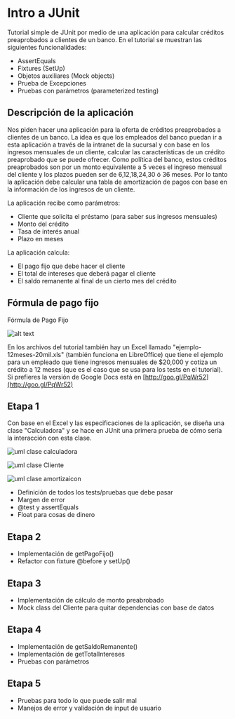Intro a JUnit
==============

Tutorial simple de JUnit por medio de una aplicación para calcular créditos preaprobados a clientes de un banco. En el tutorial se muestran las siguientes funcionalidades:

- AssertEquals
- Fixtures (SetUp)
- Objetos auxiliares (Mock objects)
- Prueba de Excepciones
- Pruebas con parámetros (parameterized testing)

## Descripción de la aplicación


Nos piden hacer una aplicación para la oferta de créditos preaprobados a clientes de un banco. La idea es que los empleados del banco puedan ir a esta aplicación a través de la intranet de la sucursal y con base en los ingresos mensuales de un cliente, calcular las características de un crédito preaprobado que se puede ofrecer. Como política del banco, estos créditos preaprobados son por un monto equivalente a 5 veces el ingreso mensual del cliente y los plazos pueden ser de 6,12,18,24,30 ó 36 meses. Por lo tanto la aplicación debe calcular una tabla de amortización de pagos con base en la información de los ingresos de un cliente.

La aplicación recibe como parámetros:

- Cliente que solicita el préstamo (para saber sus ingresos mensuales)
- Monto del crédito
- Tasa de interés anual
- Plazo en meses

La aplicación calcula:

- El pago fijo que debe hacer el cliente
- El total de intereses que deberá pagar el cliente
- El saldo remanente al final de un cierto mes del crédito

## Fórmula de pago fijo

Fórmula de Pago Fijo

![alt text](http://www.financeformulas.net/Formula%20Images/Loan%20Payment%20Formula%201.gif "Formula pago fijo")

En los archivos del tutorial también hay un Excel llamado "ejemplo-12meses-20mil.xls" (también funciona en LibreOffice) que tiene el ejemplo para un empleado que tiene ingresos mensuales de $20,000 y cotiza un crédito a 12 meses (que es el caso que se usa para los tests en el tutorial). Si prefieres la versión de Google Docs está en [http://goo.gl/PqWr52](http://goo.gl/PqWr52)

## Etapa 1

Con base en el Excel y las especificaciones de la aplicación, se diseña una clase "Calculadora" y se hace en JUnit una primera prueba de cómo sería la interacción con esta clase.

![uml clase calculadora](http://yuml.me/diagram/scruffy;/class/[Calculadora%7C-plazo;-tasaInteres;-montoCredito;-cliente;-amortizaciones%7C+getTotalIntereses();+getPagoFijo();+getSaldoRemanente(mes);-calculaAmortizaciones()])

![uml clase Cliente](http://yuml.me/diagram/scruffy;/class/[Cliente|-id;-nombre;-ingresosMensuales|+find()])

![uml clase amortizaicon](http://yuml.me/diagram/scruffy;/class/[Cliente%7C-id;-nombre;-ingresosMensuales%7C+find()])

- Definición de todos los tests/pruebas que debe pasar
- Margen de error
- @test y assertEquals
- Float para cosas de dinero

## Etapa 2

- Implementación de getPagoFijo()
- Refactor con fixture @before y setUp()

## Etapa 3

- Implementación de cálculo de monto preabrobado 
- Mock class del Cliente para quitar dependencias con base de datos

## Etapa 4

- Implementación de getSaldoRemanente()
- Implementación de getTotalIntereses
- Pruebas con parámetros

## Etapa 5

- Pruebas para todo lo que puede salir mal
- Manejos de error y validación de input de usuario
